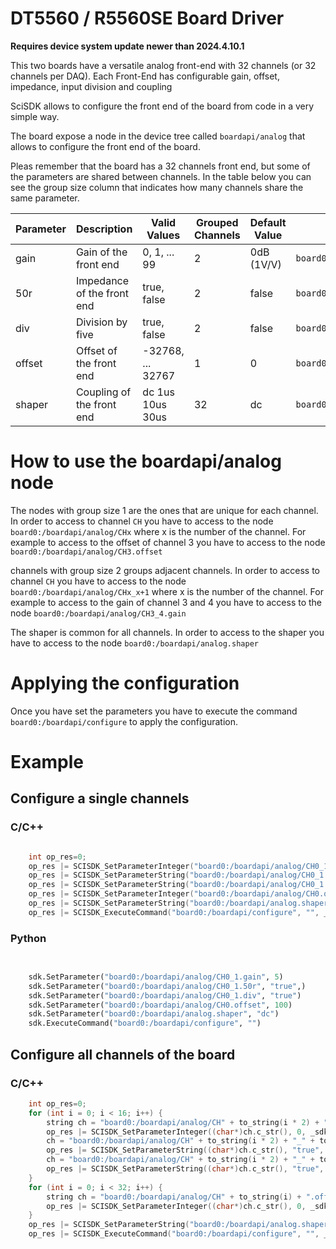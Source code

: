 # DT5560 / R5560SE Board Driver 

**Requires device system update newer than 2024.4.10.1**

This two boards have a versatile analog front-end with 32 channels (or 32 channels per DAQ).
Each Front-End has configurable gain, offset, impedance, input division and coupling

SciSDK allows to configure the front end of the board from code in a very simple way.

The board expose a node in the device tree called `boardapi/analog` that allows to configure the front end of the board.

Pleas remember that the board has a 32 channels front end, but some of the parameters are shared between channels. 
In the table below you can see the group size column that indicates how many channels share the same parameter.


| Parameter     | Description                            | Valid Values      | Grouped Channels | Default Value | Example node                         |
| ------------- | -------------------------------------- | ----------------- | ---------------- | ------------- | ------------------------------------ |
| gain          | Gain of the front end                  | 0, 1, ... 99      | 2                | 0dB (1V/V)    | `board0:/boardapi/analog/CH0_1.gain` |   
| 50r           | Impedance of the front end             | true, false       | 2                | false         | `board0:/boardapi/analog/CH0_1.50r`  |
| div           | Division by five                       | true, false       | 2                | false         | `board0:/boardapi/analog/CH0_1.div`  |
| offset        | Offset of the front end                | -32768, ... 32767 | 1                | 0             | `board0:/boardapi/analog/CH0.offset` |
| shaper        | Coupling of the front end              | dc 1us 10us 30us  | 32               | dc            | `board0:/boardapi/analog.shaper`     |   


# How to use the boardapi/analog node

The nodes with group size 1 are the ones that are unique for each channel. In order to access to channel `CH` you have to access to the node `board0:/boardapi/analog/CHx` where x is the number of the channel. For example to access to the offset of channel 3 you have to access to the node `board0:/boardapi/analog/CH3.offset`

channels with group size 2 groups adjacent channels. In order to access to channel `CH` you have to access to the node `board0:/boardapi/analog/CHx_x+1` where x is the number of the channel. For example to access to the gain of channel 3 and 4 you have to access to the node `board0:/boardapi/analog/CH3_4.gain`

The shaper is common for all channels. In order to access to the shaper you have to access to the node `board0:/boardapi/analog.shaper`

# Applying the configuration

Once you have set the parameters you have to execute the command `board0:/boardapi/configure` to apply the configuration.

# Example

## Configure a single channels
### C/C++
```c

    int op_res=0;
    op_res |= SCISDK_SetParameterInteger("board0:/boardapi/analog/CH0_1.gain", 5, _sdk);
    op_res |= SCISDK_SetParameterString("board0:/boardapi/analog/CH0_1.50r", "true", _sdk);
    op_res |= SCISDK_SetParameterString("board0:/boardapi/analog/CH0_1.div", "true", _sdk);
    op_res |= SCISDK_SetParameterInteger("board0:/boardapi/analog/CH0.offset", 100, _sdk);
    op_res |= SCISDK_SetParameterString("board0:/boardapi/analog.shaper", "dc", _sdk);
    op_res |= SCISDK_ExecuteCommand("board0:/boardapi/configure", "", _sdk);

```

### Python
```python
 

    sdk.SetParameter("board0:/boardapi/analog/CH0_1.gain", 5)
    sdk.SetParameter("board0:/boardapi/analog/CH0_1.50r", "true",)
    sdk.SetParameter("board0:/boardapi/analog/CH0_1.div", "true")
    sdk.SetParameter("board0:/boardapi/analog/CH0.offset", 100)
    sdk.SetParameter("board0:/boardapi/analog.shaper", "dc")
    sdk.ExecuteCommand("board0:/boardapi/configure", "")

```


## Configure all channels of the board

### C/C++
```c
    int op_res=0;
    for (int i = 0; i < 16; i++) {
        string ch = "board0:/boardapi/analog/CH" + to_string(i * 2) + "_" + to_string(i * 2 + 1) + ".gain";
        op_res |= SCISDK_SetParameterInteger((char*)ch.c_str(), 0, _sdk);
        ch = "board0:/boardapi/analog/CH" + to_string(i * 2) + "_" + to_string(i * 2 + 1) + ".50r";
        op_res |= SCISDK_SetParameterString((char*)ch.c_str(), "true", _sdk);
        ch = "board0:/boardapi/analog/CH" + to_string(i * 2) + "_" + to_string(i * 2 + 1) + ".div";
        op_res |= SCISDK_SetParameterString((char*)ch.c_str(), "true", _sdk);
    }
    for (int i = 0; i < 32; i++) {
        string ch = "board0:/boardapi/analog/CH" + to_string(i) + ".offset";
        op_res |= SCISDK_SetParameterInteger((char*)ch.c_str(), 0, _sdk);
    }
    op_res |= SCISDK_SetParameterString("board0:/boardapi/analog.shaper", "dc", _sdk);
    op_res |= SCISDK_ExecuteCommand("board0:/boardapi/configure", "", _sdk);

```